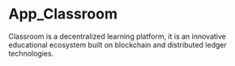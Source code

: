 # App_Classroom
Classroom is a decentralized learning platform, it is an innovative educational ecosystem built on blockchain and distributed ledger technologies.
